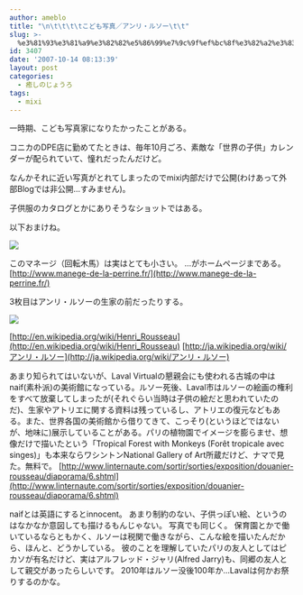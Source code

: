 ```yaml
---
author: ameblo
title: "\n\t\t\t\tこども写真／アンリ・ルソー\t\t"
slug: >-
  %e3%81%93%e3%81%a9%e3%82%82%e5%86%99%e7%9c%9f%ef%bc%8f%e3%82%a2%e3%83%b3%e3%83%aa%e3%83%bb%e3%83%ab%e3%82%bd%e3%83%bc
id: 3407
date: '2007-10-14 08:13:39'
layout: post
categories:
  - 癒しのじょうろ
tags:
  - mixi
---
```


一時期、こども写真家になりたかったことがある。

コニカのDPE店に勤めてたときは、毎年10月ごろ、素敵な「世界の子供」カレンダーが配られていて、憧れだったんだけど。

なんかそれに近い写真がとれてしまったのでmixi内部だけで公開(わけあって外部Blogでは非公開…すみません)。

子供服のカタログとかにありそうなショットではある。

以下おまけね。

[![](http://blog-imgs-42.fc2.com/a/k/i/akihikofr/blog_import_4f564aef0fe57.jpg)](http://blog-imgs-42.fc2.com/a/k/i/akihikofr/blog_import_4f564aef24a8b.jpg)

このマネージ（回転木馬）は実はとても小さい。 …がホームページまである。 [http://www.manege-de-la-perrine.fr/](http://www.manege-de-la-perrine.fr/)

3枚目はアンリ・ルソーの生家の前だったりする。

[![](http://blog-imgs-42.fc2.com/a/k/i/akihikofr/blog_import_4f564aef5f8ae.jpg)](http://blog-imgs-42.fc2.com/a/k/i/akihikofr/blog_import_4f564aef9eff2.jpg)

[http://en.wikipedia.org/wiki/Henri_Rousseau](http://en.wikipedia.org/wiki/Henri_Rousseau) [http://ja.wikipedia.org/wiki/アンリ・ルソー](http://ja.wikipedia.org/wiki/アンリ・ルソー)

あまり知られてはいないが、Laval Virtualの懇親会にも使われる古城の中はnaif(素朴派)の美術館になっている。ルソー死後、Laval市はルソーの絵画の権利をすべて放棄してしまったが(それぐらい当時は子供の絵だと思われていたのだ)、生家やアトリエに関する資料は残っているし、アトリエの復元などもある。また、世界各国の美術館から借りてきて、こっそり(というほどではないが、地味に)展示していることがある。パリの植物園でイメージを膨らませ、想像だけで描いたという「Tropical Forest with Monkeys (Forêt tropicale avec singes)」も本来ならワシントンNational Gallery of Art所蔵だけど、ナマで見た。無料で。 [http://www.linternaute.com/sortir/sorties/exposition/douanier-rousseau/diaporama/6.shtml](http://www.linternaute.com/sortir/sorties/exposition/douanier-rousseau/diaporama/6.shtml)

naifとは英語にするとinnocent。 あまり制約のない、子供っぽい絵、というのはなかなか意図しても描けるもんじゃない。 写真でも同じく。 保育園とかで働いているならともかく、ルソーは税関で働きながら、こんな絵を描いたんだから、ほんと、どうかしている。 彼のことを理解していたパリの友人としてはピカソが有名だけど、実はアルフレッド・ジャリ(Alfred Jarry)も、同郷の友人として親交があったらしいです。 2010年はルソー没後100年か…Lavalは何かお祭りするのかな。